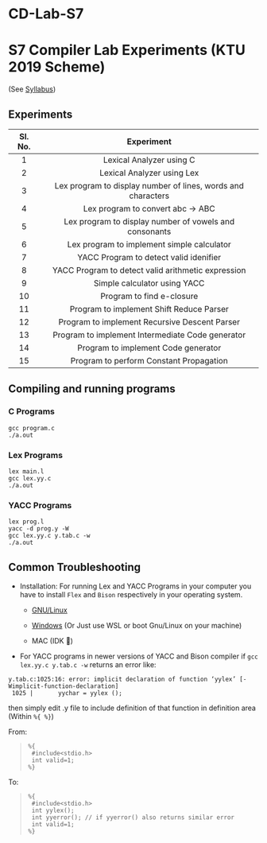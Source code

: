 # CD-Lab-S7
# S7 Compiler Lab Experiments (KTU 2019 Scheme)

(See [Syllabus](https://drive.google.com/file/d/1Rioof9iXXxhx8r6v0KyUyEd0BAUTCSba/view))

## Experiments

| **Sl. No.** |                        **Experiment**                        |
| :---------: | :----------------------------------------------------------: |
|      1      |                   Lexical Analyzer using C                   |
|      2      |                  Lexical Analyzer using Lex                  |
|      3      | Lex program to display number of lines, words and characters |
|      4      |              Lex program to convert abc -> ABC               |
|      5      |    Lex program to display number of vowels and consonants    |
|      6      |          Lex program to implement simple calculator          |
|      7      |            YACC Program to detect valid idenifier            |
|      8      |      YACC Program to detect valid arithmetic expression      |
|      9      |                 Simple calculator using YACC                 |
|     10      |                  Program to find e-closure                   |
|     11      |           Program to implement Shift Reduce Parser           |
|     12      |        Program to implement Recursive Descent Parser         |
|     13      |       Program to implement Intermediate Code generator       |
|     14      |             Program to implement Code generator              |
|     15      |           Program to perform Constant Propagation            |

## Compiling and running programs

### C Programs

```
gcc program.c 
./a.out
```

### Lex Programs

```
lex main.l
gcc lex.yy.c 
./a.out
```

### YACC Programs

```
lex prog.l
yacc -d prog.y -W
gcc lex.yy.c y.tab.c -w
./a.out
```

## Common Troubleshooting

- Installation: For running Lex and YACC Programs in your computer you have to install `Flex` and `Bison` respectively in your operating system.

    - [GNU/Linux](https://anandgharu.wordpress.com/wp-content/uploads/2018/02/how-to-install-lex-yacc.pdf)

    - [Windows](https://thesvgway.wordpress.com/2013/10/09/how-to-compile-run-lex-yacc-programs-on-windows/)
    (Or Just use WSL or boot Gnu/Linux on your machine)
    - MAC (IDK 🤷)
- For YACC programs in newer versions of YACC and Bison compiler if `gcc lex.yy.c y.tab.c -w` returns an error like:
```
y.tab.c:1025:16: error: implicit declaration of function ‘yylex’ [-Wimplicit-function-declaration]
 1025 |       yychar = yylex ();
```

then simply edit .y file to include definition of that function in definition area (Within `%{ %}`)

From:

> ```
> %{
>  #include<stdio.h>
>  int valid=1;
> %}
>  ```

To:

>  ```
>  %{
>   #include<stdio.h>
>   int yylex();
>   int yyerror(); // if yyerror() also returns similar error
>   int valid=1;
>  %}
>  ```
